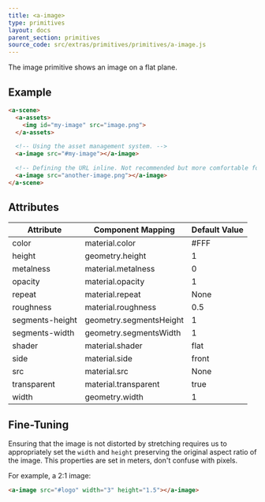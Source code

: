 ```yaml
---
title: <a-image>
type: primitives
layout: docs
parent_section: primitives
source_code: src/extras/primitives/primitives/a-image.js
---
```


The image primitive shows an image on a flat plane.

## Example

```html
<a-scene>
  <a-assets>
    <img id="my-image" src="image.png">
  </a-assets>

  <!-- Using the asset management system. -->
  <a-image src="#my-image"></a-image>

  <!-- Defining the URL inline. Not recommended but more comfortable for web developers. -->
  <a-image src="another-image.png"></a-image>
</a-scene>
```

## Attributes

| Attribute       | Component Mapping       | Default Value |
| --------        | -----------------       | ------------- |
| color           | material.color          | #FFF          |
| height          | geometry.height         | 1             |
| metalness       | material.metalness      | 0             |
| opacity         | material.opacity        | 1             |
| repeat          | material.repeat         | None          |
| roughness       | material.roughness      | 0.5           |
| segments-height | geometry.segmentsHeight | 1             |
| segments-width  | geometry.segmentsWidth  | 1             |
| shader          | material.shader         | flat          |
| side            | material.side           | front         |
| src             | material.src            | None          |
| transparent     | material.transparent    | true          |
| width           | geometry.width          | 1             |

## Fine-Tuning

Ensuring that the image is not distorted by stretching requires us to appropriately set the `width` and `height` preserving the original aspect ratio of the image. This properties are set in meters, don't confuse with pixels.

For example, a 2:1 image:

```html
<a-image src="#logo" width="3" height="1.5"></a-image>
```

